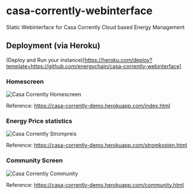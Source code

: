 # casa-corrently-webinterface
Static Webinterface for Casa Corrently Cloud based Energy Management

## Deployment (via Heroku)
(Deploy and Run your instance)[https://heroku.com/deploy?template=https://github.com/energychain/casa-corrently-webinterface]

### Homescreen
![Casa Corrently Homescreen](https://squad.stromdao.de/nextcloud/index.php/s/mK5Q5Px34q9cLwM/preview)

Reference: https://casa-corrently-demo.herokuapp.com/index.html

### Energy Price statistics
![Casa Corrently Strompreis](https://squad.stromdao.de/nextcloud/index.php/s/pgEeHSXLQYgZqRC/preview)

Reference: https://casa-corrently-demo.herokuapp.com/stromkosten.html

### Community Screen
![Casa Corrently Community](https://squad.stromdao.de/nextcloud/index.php/s/gWbbnw7SaqXiCsp/preview)

Reference: https://casa-corrently-demo.herokuapp.com/community.html
